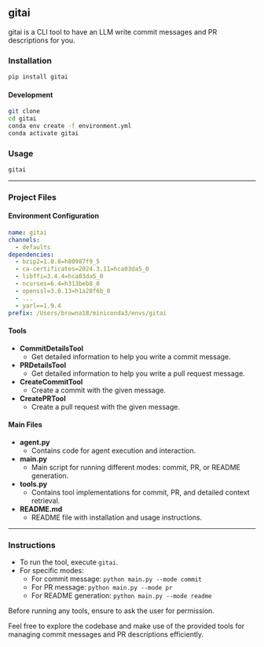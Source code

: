 ## gitai

gitai is a CLI tool to have an LLM write commit messages and PR descriptions for you.

### Installation
```bash
pip install gitai
```

#### Development
```bash
git clone
cd gitai
conda env create -f environment.yml
conda activate gitai
```

### Usage
```bash
gitai
```

---

### Project Files

#### Environment Configuration
```yaml
name: gitai
channels:
  - defaults
dependencies:
  - bzip2=1.0.8=h80987f9_5
  - ca-certificates=2024.3.11=hca03da5_0
  - libffi=3.4.4=hca03da5_0
  - ncurses=6.4=h313beb8_0
  - openssl=3.0.13=h1a28f6b_0
  - ...
  - yarl==1.9.4
prefix: /Users/browna18/miniconda3/envs/gitai
```

#### Tools
- **CommitDetailsTool**
  - Get detailed information to help you write a commit message.
- **PRDetailsTool**
  - Get detailed information to help you write a pull request message.
- **CreateCommitTool**
  - Create a commit with the given message.
- **CreatePRTool**
  - Create a pull request with the given message.

#### Main Files
- **agent.py**
  - Contains code for agent execution and interaction.
- **main.py**
  - Main script for running different modes: commit, PR, or README generation.
- **tools.py**
  - Contains tool implementations for commit, PR, and detailed context retrieval.
- **README.md**
  - README file with installation and usage instructions.

---

### Instructions

- To run the tool, execute `gitai`.
- For specific modes:
  - For commit message: `python main.py --mode commit`
  - For PR message: `python main.py --mode pr`
  - For README generation: `python main.py --mode readme`

Before running any tools, ensure to ask the user for permission.

Feel free to explore the codebase and make use of the provided tools for managing commit messages and PR descriptions efficiently.
